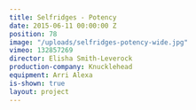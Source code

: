 ```yaml
---
title: Selfridges - Potency
date: 2015-06-11 00:00:00 Z
position: 78
image: "/uploads/selfridges-potency-wide.jpg"
vimeo: 132857269
director: Elisha Smith-Leverock
production-company: Knucklehead
equipment: Arri Alexa
is-shown: true
layout: project
---
```


